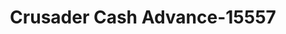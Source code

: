 ---
f_zip-code: 48059
f_state-code: MI
title: Crusader Cash Advance-15557
f_phone: 810-987-8295
f_city-only: Fort Gratiot
f_address: 3855 Pine Grove Ave Fort Gratiot
f_location-unique-id: '15557'
slug: crusader-cash-advance-15557
updated-on: '2024-05-30T13:46:58.046Z'
created-on: '2024-05-30T13:36:59.803Z'
published-on: '2024-05-30T13:54:32.469Z'
f_city-state: cms/city/fort-gratiot-mi.md
f_company: cms/company/crusader-cash-advance.md
f_state: cms/state/michigan.md
layout: '[payday-loan].html'
tags: payday-loan
---